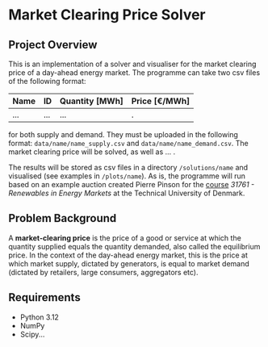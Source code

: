# Market Clearing Price Solver

## Project Overview

This is an implementation of a solver and visualiser for the market clearing price of a day-ahead energy market. The programme can take two csv files of the following format:

| Name | ID  | Quantity [MWh] | Price [€/MWh]  |
| ---- | --- | -------------- | ------------- |
| ...  | ... | ...            | .              |

for both supply and demand. They must be uploaded in  the following format: `data/name/name_supply.csv` and `data/name/name_demand.csv`. The market clearing price will be solved, as well as ... .

The results will be stored as csv files in a directory `/solutions/name` and visualised (see examples in `/plots/name`). As is, the programme will run based on an example auction created Pierre Pinson for the [course](http://pierrepinson.com/index.php/teaching/) *31761 - Renewables in Energy Markets* at the Technical University of Denmark.

## Problem Background

A **market-clearing price** is the price of a good or service at which the quantity supplied equals the quantity demanded, also called the equilibrium price. In the context of the day-ahead energy market, this is the price at which market supply, dictated by generators, is equal to market demand (dictated by retailers, large consumers, aggregators etc).

## Requirements
- Python 3.12
- NumPy
- Scipy...
